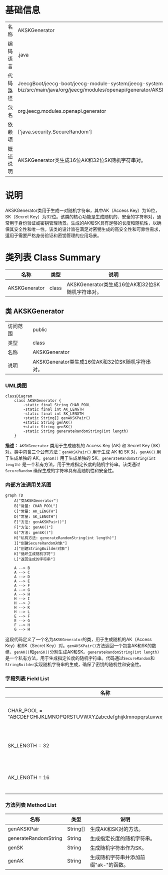 # 基础信息

|      |      |
|------|------|
| 名称 | AKSKGenerator |
| 编码语言 | .java |
| 代码路径 | JeecgBoot/jeecg-boot/jeecg-module-system/jeecg-system-biz/src/main/java/org/jeecg/modules/openapi/generator/AKSKGenerator.java |
| 包名 | org.jeecg.modules.openapi.generator |
| 依赖项 | ['java.security.SecureRandom'] |
| 概述说明 | AKSKGenerator类生成16位AK和32位SK随机字符串对。 |

# 说明

AKSKGenerator类用于生成一对随机字符串，其中AK（Access Key）为16位，SK（Secret Key）为32位。该类的核心功能是生成随机的、安全的字符串对，通常用于身份验证或密钥管理场景。生成的AK和SK具有足够的长度和随机性，以确保其安全性和唯一性。该类的设计旨在满足对密钥生成的高安全性和可靠性需求，适用于需要严格身份验证和密钥管理的应用场景。

# 类列表 Class Summary

| 名称   | 类型  | 说明 |
|-------|------|-------------|
| AKSKGenerator | class | AKSKGenerator类生成16位AK和32位SK随机字符串对。 |



## 类 AKSKGenerator

|      |      |
|------|------|
| 访问范围 | public |
| 类型 | class |
| 名称 | AKSKGenerator |
| 说明 | AKSKGenerator类生成16位AK和32位SK随机字符串对。 |


### UML类图

```mermaid
classDiagram
    class AKSKGenerator {
        -static final String CHAR_POOL
        -static final int AK_LENGTH
        -static final int SK_LENGTH
        +static String[] genAKSKPair()
        +static String genAK()
        +static String genSK()
        -static String generateRandomString(int length)
    }
```

**描述：**
`AKSKGenerator` 类用于生成随机的 Access Key (AK) 和 Secret Key (SK) 对。类中包含三个公有方法：`genAKSKPair()` 用于生成 AK 和 SK 对，`genAK()` 用于生成单独的 AK，`genSK()` 用于生成单独的 SK。`generateRandomString(int length)` 是一个私有方法，用于生成指定长度的随机字符串。该类通过 `SecureRandom` 确保生成的字符串具有高随机性和安全性。


### 内部方法调用关系图

```mermaid
graph TD
    A["类AKSKGenerator"]
    B["常量: CHAR_POOL"]
    C["常量: AK_LENGTH"]
    D["常量: SK_LENGTH"]
    E["方法: genAKSKPair()"]
    F["方法: genAK()"]
    G["方法: genSK()"]
    H["私有方法: generateRandomString(int length)"]
    I["创建SecureRandom对象"]
    J["创建StringBuilder对象"]
    K["循环生成随机字符"]
    L["返回生成的字符串"]

    A --> B
    A --> C
    A --> D
    A --> E
    A --> F
    A --> G
    A --> H
    H --> I
    H --> J
    H --> K
    H --> L
    E --> F
    E --> G
    F --> H
    G --> H
```

这段代码定义了一个名为`AKSKGenerator`的类，用于生成随机的AK（Access Key）和SK（Secret Key）对。`genAKSKPair()`方法返回一个包含AK和SK的数组，`genAK()`和`genSK()`分别生成AK和SK。`generateRandomString(int length)`是一个私有方法，用于生成指定长度的随机字符串。代码通过`SecureRandom`和`StringBuilder`实现随机字符串的生成，确保了密钥的随机性和安全性。

### 字段列表 Field List

| 名称  | 类型  | 说明 |
|-------|-------|------|
| CHAR_POOL = "ABCDEFGHIJKLMNOPQRSTUVWXYZabcdefghijklmnopqrstuvwxyz0123456789" | String | 定义包含大小写字母和数字的字符池常量。 |
| SK_LENGTH = 32 | int | 定义长度为32的静态整型常量SK_LENGTH。 |
| AK_LENGTH = 16 | int | 定义了一个长度为16的私有静态整型常量AK_LENGTH。 |

### 方法列表 Method List

| 名称  | 类型  | 说明 |
|-------|-------|------|
| genAKSKPair | String[] | 生成AK和SK对的方法。 |
| generateRandomString | String | 生成指定长度的随机字符串。 |
| genSK | String | 生成随机字符串作为SK。 |
| genAK | String | 生成随机字符串并添加前缀"ak-"的函数。 |




